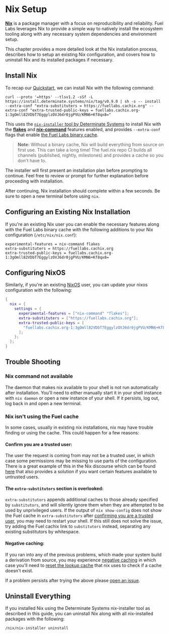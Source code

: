 # Nix Setup

**[Nix]** is a package manager with a focus on
reproducibility and reliability. Fuel Labs leverages Nix to provide a simple
way to natively install the ecosystem tooling along with any necessary system
dependencies and environment setup.

This chapter provides a more detailed look at the Nix installation process,
describes how to setup an existing Nix configuration, and covers how to
uninstall Nix and its installed packages if necessary.

## Install Nix

To recap our [Quickstart](./quickstart.md), we can install Nix with the
following command:

```console
curl --proto '=https' --tlsv1.2 -sSf -L https://install.determinate.systems/nix/tag/v0.9.0 | sh -s -- install --extra-conf "extra-substituters = https://fuellabs.cachix.org" --extra-conf "extra-trusted-public-keys = fuellabs.cachix.org-1:3gOmll82VDbT7EggylzOVJ6dr0jgPVU/KMN6+Kf8qx8="
```

This uses the [`nix-installer` tool by Determinate Systems][nix-installer] to
install Nix with the [**flakes**][nix-flakes] and [**nix-command**][nix-command]
features enabled, and provides `--extra-conf` flags that enable [the Fuel Labs
binary cache][fuel-labs-cache].

> **Note:** Without a binary cache, Nix will build everything from source on
> first use. This can take a long time! The fuel.nix repo CI builds all channels
> (published, nightly, milestones) and provides a cache so you don't have to.

The installer will first present an installation plan before prompting
to continue. Feel free to review or prompt for further explanation before
proceeding with installation.

After continuing, Nix installation should complete within a few seconds. Be sure
to open a new terminal before using `nix`.

## Configuring an Existing Nix Installation

If you're an existing Nix user you can enable the necessary features along
with the Fuel Labs binary cache with the following additions to your Nix
configuration (`/etc/nix/nix.conf`):

```
experimental-features = nix-command flakes
extra-substituters = https://fuellabs.cachix.org
extra-trusted-public-keys = fuellabs.cachix.org-1:3gOmll82VDbT7EggylzOVJ6dr0jgPVU/KMN6+Kf8qx8=
```

## Configuring NixOS

Similarly, if you're an existing [NixOS](https://nixos.org/) user, you can
update your nixos configuration with the following:

```nix
{
  nix = {
    settings = {
      experimental-features = ["nix-command" "flakes"];
      extra-substituters = ["https://fuellabs.cachix.org"];
      extra-trusted-public-keys = [
        "fuellabs.cachix.org-1:3gOmll82VDbT7EggylzOVJ6dr0jgPVU/KMN6+Kf8qx8="
      ];
    };
  };
}
```

## Trouble Shooting

### Nix command not available

The daemon that makes nix available to your shell is not run automatically after installation. You'll need to either manually start it in your shell instance with `nix daemon` or open a new instance of your shell. If it persists, log out, log back in and open a new terminal.

### Nix isn't using the Fuel cache

In some cases, usually in existing nix installations, nix may have trouble finding or using the cache. This could happen for a few reasons:

#### Confirm you are a trusted user:

The user the request is coming from may not be a trusted user, in which case some permissions may be missing to use parts of the configuration.
There is a great example of this in the Nix discourse which can be found [here][trusted-users] that also provides a solution if you want certain features available to untrusted users.

#### The `extra-substitutors` section is overlooked:

`extra-substitutors` appends additional caches to those already specified by `substitutors`, and will silently ignore them when they are attempted to be used by unprivileged users. If the output of `nix show-config` does not show the Fuel cache in `extra-substitutors` after [confirming you are a trusted user](#confirm-you-are-a-trusted-user), you may need to restart your shell. If this still does not solve the issue, try adding the Fuel cachix link to `substitutors` instead, separating any existing substitutors by whitespace.

#### Negative caching:

If you ran into any of the previous problems, which made your system build a derivation from source, you may experience [negative caching][negative-caching] in which case you'll need to [reset the lookup cache][reset-lookup-cache] that nix uses to check if a cache doesn't exist.

If a problem persists after trying the above please [open an issue][open-an-issue].

## Uninstall Everything

If you installed Nix using the Determinate Systems nix-installer tool as
described in this guide, you can uninstall Nix along with all nix-installed
packages with the following:

```console
/nix/nix-installer uninstall
```

[Nix]: https://nixos.org/
[fuel-labs-cache]: https://app.cachix.org/cache/fuellabs
[nix-flakes]: https://nixos.wiki/wiki/Flakes
[nix-command]: https://nixos.wiki/wiki/Nix_command
[nix-installer]: https://github.com/DeterminateSystems/nix-installer
[trusted-users]: https://discourse.nixos.org/t/nix-flake-and-trusted-users/8882
[negative-caching]: https://en.wikipedia.org/wiki/Negative_cache
[reset-lookup-cache]: https://nix.dev/recipes/faq#how-do-i-force-nix-to-re-check-whether-something-exists-at-a-binary-cache
[open-an-issue]: https://github.com/FuelLabs/fuel.nix/issues/new

